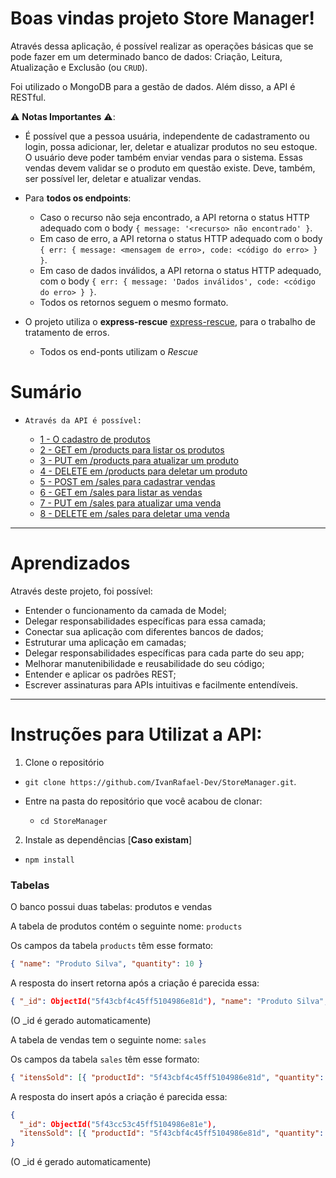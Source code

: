 # Boas vindas projeto Store Manager!

Através dessa aplicação, é possível realizar as operações básicas que se pode fazer em um determinado banco de dados: Criação, Leitura, Atualização e Exclusão (ou `CRUD`).

Foi utilizado o MongoDB para a gestão de dados. Além disso, a API é RESTful.

⚠️ **Notas Importantes** ⚠️:

- É possível que a pessoa usuária, independente de cadastramento ou login, possa adicionar, ler, deletar e atualizar produtos no seu estoque. O usuário deve poder também enviar vendas para o sistema. Essas vendas devem validar se o produto em questão existe. Deve, também, ser possível ler, deletar e atualizar vendas.

- Para **todos os endpoints**:

  - Caso o recurso não seja encontrado, a API retorna o status HTTP adequado com o body `{ message: '<recurso> não encontrado' }`.
  - Em caso de erro, a API retorna o status HTTP adequado com o body `{ err: { message: <mensagem de erro>, code: <código do erro> } }`.
  - Em caso de dados inválidos, a API retorna o status HTTP adequado, com o body `{ err: { message: 'Dados inválidos', code: <código do erro> } }`.
  - Todos os retornos seguem o mesmo formato.

- O projeto utiliza o **express-rescue** [express-rescue](https://www.npmjs.com/package/express-rescue), para o trabalho de tratamento de erros.
  - Todos os end-ponts utilizam o *Rescue*


# Sumário
  - `Através da API é possível:`

    - [1 - O cadastro de produtos](#1---crie-um-endpoint-para-o-cadastro-de-produtos)
    - [2 - GET em /products para listar os produtos](#2---crie-um-endpoint-para-listar-os-produtos)
    - [3 - PUT em /products para atualizar um produto](#3---crie-um-endpoint-para-atualizar-um-produto)
    - [4 - DELETE em /products para deletar um produto](#4---crie-um-endpoint-para-deletar-um-produto)
    - [5 - POST em /sales para cadastrar vendas](#5---crie-um-endpoint-para-cadastrar-vendas)
    - [6 - GET em /sales para listar as vendas](#6---crie-um-endpoint-para-listar-as-vendas)
    - [7 - PUT em /sales para atualizar uma venda](#7---crie-um-endpoint-para-atualizar-uma-venda)
    - [8 - DELETE em /sales para deletar uma venda](#8---crie-um-endpoint-para-deletar-uma-venda)
    
---

# Aprendizados

Através deste projeto, foi possível:
- Entender o funcionamento da camada de Model;
- Delegar responsabilidades específicas para essa camada;
- Conectar sua aplicação com diferentes bancos de dados;
- Estruturar uma aplicação em camadas;
- Delegar responsabilidades específicas para cada parte do seu app;
- Melhorar manutenibilidade e reusabilidade do seu código;
- Entender e aplicar os padrões REST;
- Escrever assinaturas para APIs intuitivas e facilmente entendíveis.

---

# Instruções para Utilizat a API:

1. Clone o repositório
- `git clone https://github.com/IvanRafael-Dev/StoreManager.git`.

- Entre na pasta do repositório que você acabou de clonar:
  - `cd StoreManager`

2. Instale as dependências [**Caso existam**]

- `npm install`


### Tabelas

O banco possui duas tabelas: produtos e vendas

A tabela de produtos contém o seguinte nome: `products`

Os campos da tabela `products` têm esse formato:

```json
{ "name": "Produto Silva", "quantity": 10 }
```

A resposta do insert retorna após a criação é parecida essa:

```json
{ "_id": ObjectId("5f43cbf4c45ff5104986e81d"), "name": "Produto Silva", "quantity": 10 }
```

(O \_id é gerado automaticamente)

A tabela de vendas tem o seguinte nome: `sales`

Os campos da tabela `sales` têm esse formato:

```json
{ "itensSold": [{ "productId": "5f43cbf4c45ff5104986e81d", "quantity": 2 }] }
```

A resposta do insert após a criação é parecida essa:

```json
{
  "_id": ObjectId("5f43cc53c45ff5104986e81e"),
  "itensSold": [{ "productId": "5f43cbf4c45ff5104986e81d", "quantity": 2 }]
}
```

(O \_id é gerado automaticamente)